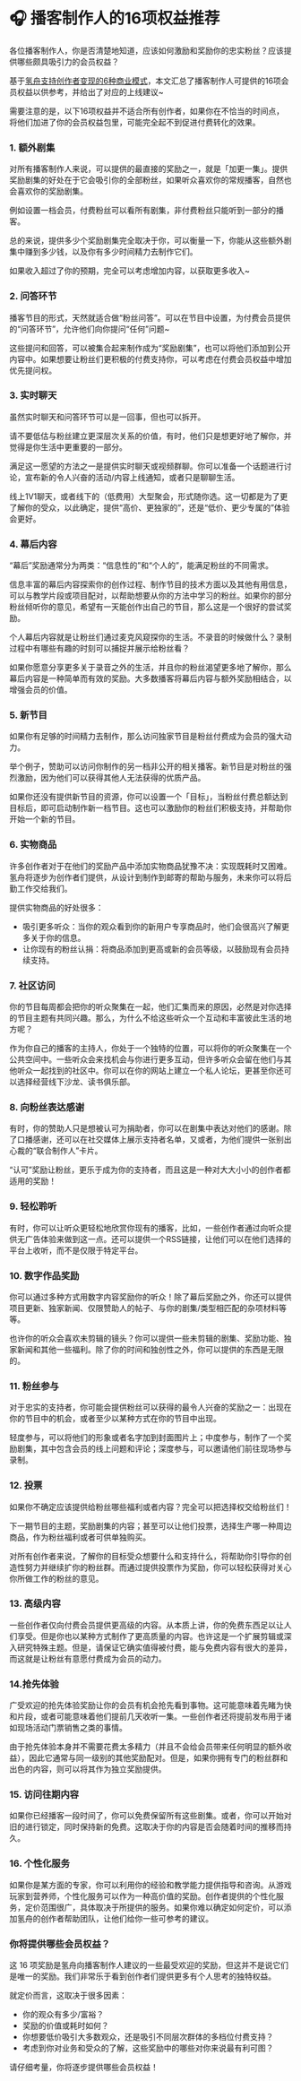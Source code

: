 # 🎧 播客制作人的16项权益推荐

各位播客制作人，你是否清楚地知道，应该如何激励和奖励你的忠实粉丝？应该提供哪些颇具吸引力的会员权益？

基于[氢舟支持创作者变现的6种商业模式](qing-zhou-ru-he-bang-chuang-zuo-zhe-bian-xian.md)，本文汇总了播客制作人可提供的16项会员权益以供参考，并给出了对应的上线建议\~

需要注意的是，以下16项权益并不适合所有创作者，如果你在不恰当的时间点，将他们加进了你的会员权益包里，可能完全起不到促进付费转化的效果。

### 1. 额外剧集

对所有播客制作人来说，可以提供的最直接的奖励之一，就是「加更一集」。提供奖励剧集的好处在于它会吸引你的全部粉丝，如果听众喜欢你的常规播客，自然也会喜欢你的奖励剧集。

例如设置一档会员，付费粉丝可以看所有剧集，非付费粉丝只能听到一部分的播客。

总的来说，提供多少个奖励剧集完全取决于你，可以衡量一下，你能从这些额外剧集中赚到多少钱，以及你有多少时间精力去制作它们。

如果收入超过了你的预期，完全可以考虑增加内容，以获取更多收入\~

### 2. 问答环节

播客节目的形式，天然就适合做“粉丝问答”。可以在节目中设置，为付费会员提供的“问答环节”，允许他们向你提问“任何”问题\~

这些提问和回答，可以被集合起来制作成为“奖励剧集”，也可以将他们添加到公开内容中。如果想要让粉丝们更积极的付费支持你，可以考虑在付费会员权益中增加优先提问权。

### 3. 实时聊天

虽然实时聊天和问答环节可以是一回事，但也可以拆开。

请不要低估与粉丝建立更深层次关系的价值，有时，他们只是想更好地了解你，并觉得是你生活中更重要的一部分。

满足这一愿望的方法之一是提供实时聊天或视频群聊。你可以准备一个话题进行讨论，宣布新的令人兴奋的活动/内容上线通知，或者只是聊聊生活。

线上1V1聊天，或者线下的（低费用）大型聚会，形式随你选。这一切都是为了更了解你的受众，以此确定，提供“高价、更独家的”，还是“低价、更少专属的”体验会更好。

### 4. 幕后内容

“幕后”奖励通常分为两类：“信息性的”和“个人的”，能满足粉丝的不同需求。

信息丰富的幕后内容探索你的创作过程、制作节目的技术方面以及其他有用信息，可以与教学片段或项目配对，以帮助想要从你的方法中学习的粉丝。如果你的部分粉丝倾听你的意见，希望有一天能创作出自己的节目，那么这是一个很好的尝试奖励。

个人幕后内容就是让粉丝们通过麦克风窥探你的生活。不录音的时候做什么？录制过程中有哪些有趣的时刻可以捕捉并展示给粉丝看？

如果你愿意分享更多关于录音之外的生活，并且你的粉丝渴望更多地了解你，那么幕后内容是一种简单而有效的奖励。大多数播客将幕后内容与额外奖励相结合，以增强会员的价值。

### 5. 新节目

如果你有足够的时间精力去制作，那么访问独家节目是粉丝付费成为会员的强大动力。

举个例子，赞助可以访问你制作的另一档非公开的相关播客。新节目是对粉丝的强烈激励，因为他们可以获得其他人无法获得的优质产品。

如果你还没有提供新节目的资源，你可以设置一个「目标」，当粉丝付费总额达到目标后，即可启动制作新一档节目。这也可以激励你的粉丝们积极支持，并帮助你开始一个新的节目。

### 6. 实物商品

许多创作者对于在他们的奖励产品中添加实物商品犹豫不决：实现既耗时又困难。氢舟将逐步为创作者们提供，从设计到制作到邮寄的帮助与服务，未来你可以将后勤工作交给我们。

提供实物商品的好处很多：

* 吸引更多听众：当你的观众看到你的新用户专享商品时，他们会很高兴了解更多关于你的信息。
* 让你现有的粉丝认捐：将商品添加到更高或新的会员等级，以鼓励现有会员持续支持。

### 7. 社区访问

你的节目每周都会把你的听众聚集在一起，他们汇集而来的原因，必然是对你选择的节目主题有共同兴趣。那么，为什么不给这些听众一个互动和丰富彼此生活的地方呢？

作为你自己的播客的主持人，你处于一个独特的位置，可以将你的听众聚集在一个公共空间中。一些听众会来找机会与你进行更多互动，但许多听众会留在他们与其他听众一起找到的社区中。你可以在你的网站上建立一个私人论坛，更甚至你还可以选择经营线下沙龙、读书俱乐部。

### 8. 向粉丝表达感谢

有时，你的赞助人只是想被认可为捐助者，你可以在剧集中表达对他们的感谢。除了口播感谢，还可以在社交媒体上展示支持者名单，又或者，为他们提供一张别出心裁的“联合制作人”卡片。

“认可”奖励让粉丝，更乐于成为你的支持者，而且这是一种对大大小小的创作者都适用的奖励！

### 9. 轻松聆听

有时，你可以让听众更轻松地欣赏你现有的播客，比如，一些创作者通过向听众提供无广告体验来做到这一点。还可以提供一个RSS链接，让他们可以在他们选择的平台上收听，而不是仅限于特定平台。

### 10. 数字作品奖励

你可以通过多种方式用数字内容奖励你的听众！除了幕后奖励之外，你还可以提供项目更新、独家新闻、仅限赞助人的帖子、与你的剧集/类型相匹配的杂项材料等等。

也许你的听众会喜欢未剪辑的镜头？你可以提供一些未剪辑的剧集、奖励功能、独家新闻和其他一些福利。除了你的时间和独创性之外，你可以提供的东西是无限的。

### 11. 粉丝参与

对于忠实的支持者，你可能会提供粉丝可以获得的最令人兴奋的奖励之一：出现在你的节目中的机会，或者至少以某种方式在你的节目中出现。

轻度参与，可以将他们的形象或者名字加到封面图片上；中度参与，制作了一个奖励剧集，其中包含会员的线上问题和评论；深度参与，可以邀请他们前往现场参与录制。

### 12. 投票

如果你不确定应该提供给粉丝哪些福利或者内容？完全可以把选择权交给粉丝们！

下一期节目的主题，奖励剧集的内容；甚至可以让他们投票，选择生产哪一种周边商品，作为粉丝福利或者可供单独购买。

对所有创作者来说，了解你的目标受众想要什么和支持什么，将帮助你引导你的创造性努力并继续扩你的粉丝群。而通过提供投票作为奖励，你可以轻松获得对关心你所做工作的粉丝的意见。

### 13. 高级内容

一些创作者仅向付费会员提供更高级的内容。从本质上讲，你的免费东西足以让人们享受。但是你也以某种方式制作了更高质量的内容。也许这是一个扩展剪辑或深入研究特殊主题。但是，请保证它确实值得被付费，能与免费内容有很大的差异，而这就是让粉丝有意愿付费成为会员的动力。

### 14.抢先体验

广受欢迎的抢先体验奖励让你的会员有机会抢先看到事物。这可能意味着先睹为快和片段，或者可能意味着他们提前几天收听一集。一些创作者还将提前发布用于诸如现场活动门票销售之类的事情。

由于抢先体验本身并不需要花费太多精力（并且不会给会员带来任何明显的额外收益），因此它通常与同一级别的其他奖励配对。但是，如果你拥有专门的粉丝群和出色的内容，则可以将其作为独立奖励提供。

### 15. 访问往期内容

如果你已经播客一段时间了，你可以免费保留所有这些剧集。或者，你可以开始对旧的进行锁定，同时保持新的免费。这取决于你的内容是否会随着时间的推移而持久。

### 16. 个性化服务

如果你是某方面的专家，你可以利用你的经验和教学能力提供指导和咨询。从游戏玩家到营养师，个性化服务可以作为一种高价值的奖励。创作者提供的个性化服务，定价范围很广，具体取决于所提供的服务。如果你难以确定如何定价，可以添加氢舟的创作者帮助团队，让他们给你一些可参考的建议。

### 你将提供哪些会员权益？

这 16 项奖励是氢舟向播客制作人建议的一些最受欢迎的奖励，但这并不是说它们是唯一的奖励。我们非常乐于看到创作者们提供更多有个人思考的独特权益。

就定价而言，这取决于很多因素：

* 你的观众有多少/富裕？
* 奖励的价值或耗时如何？
* 你想要低价吸引大多数观众，还是吸引不同层次群体的多档位付费支持？
* 考虑到你对业务和受众的了解，这些奖励中的哪些对你来说最有利可图？

请仔细考量，你将逐步提供哪些会员权益！
